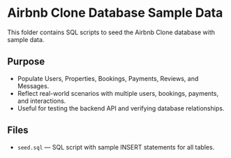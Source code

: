 # Airbnb Clone Database Sample Data

This folder contains SQL scripts to seed the Airbnb Clone database with sample data.

## Purpose
- Populate Users, Properties, Bookings, Payments, Reviews, and Messages.
- Reflect real-world scenarios with multiple users, bookings, payments, and interactions.
- Useful for testing the backend API and verifying database relationships.

## Files
- `seed.sql` — SQL script with sample INSERT statements for all tables.